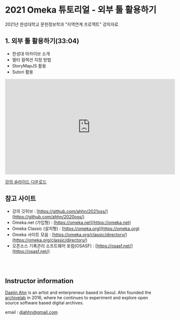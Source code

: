 # 2021 Omeka 튜토리얼 - 외부 툴 활용하기
2021년 한성대학교 문헌정보학과 "지역연계 프로젝트" 강의자료

 
## 1. 외부 툴 활용하기(33:04)
- 한성대 아카이브 소개
- 멀티 컬렉션 지정 방법
- StoryMapJS 활용
- Sutori 활용

<iframe width="560" height="315" src="https://www.youtube.com/embed/llvFEZKUWr0" title="YouTube video player" frameborder="0" allow="accelerometer; autoplay; clipboard-write; encrypted-media; gyroscope; picture-in-picture" allowfullscreen></iframe>

[강의 슬라이드 다운로드](https://github.com/ahhn/2021oss/raw/main/%40lab_Omeka_Introduction_WIDE_2021_light.pdf)  <br>

## 참고 사이트
- 강의 깃허브 : [https://github.com/ahhn/2021oss/](https://github.com/ahhn/2020oss/)
- Omeka.net (가입형) : [https://omeka.net](https://omeka.net)
- Omeka Classic (설치형) : [https://omeka.org](https://omeka.org)
- Omeka 사이트 모음 : [https://omeka.org/classic/directory/](https://omeka.org/classic/directory/)
- 오픈소스 기록관리 소프트웨어 포럼(OSASF) : [https://osasf.net/](https://osasf.net/)

<br><br>

## Instructor information
 
[Daejin Ahn](https://www.instagram.com/djahhn/) is an artist and enterpreneur based in Seoul. Ahn founded the [archivelab](http://archivelab.co.kr) in 2016, where he continues to experiment and explore open source software based digital archives.
 
email : djahhn@gmail.com
